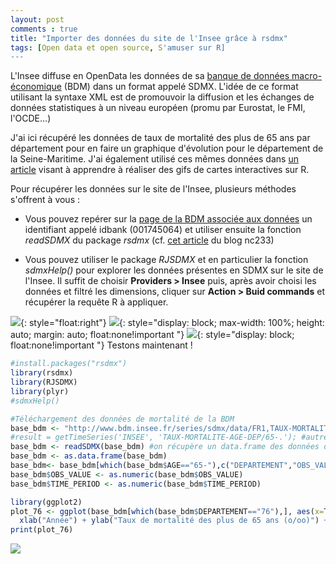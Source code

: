 ```yaml
---
layout: post
comments : true
title: "Importer des données du site de l'Insee grâce à rsdmx"
tags: [Open data et open source, S'amuser sur R]
---
```

 
L'Insee diffuse en OpenData les données de sa [banque de données macro-économique](http://www.bdm.insee.fr/bdm2/index) (BDM)  dans un format appelé SDMX. L'idée de ce format utilisant la syntaxe XML est de promouvoir la diffusion et les échanges de données statistiques à un niveau européen (promu par Eurostat, le FMI, l'OCDE...)

J'ai ici récupéré les données de taux de mortalité des plus de 65 ans par département pour en faire un graphique d'évolution pour le département de la Seine-Maritime. J'ai également utilisé ces mêmes données dans [un article](https://antuki.github.io/carte_gif/) visant à apprendre à réaliser des gifs de cartes interactives sur R. 

<!--break-->

Pour récupérer les données sur le site de l'Insee, plusieurs méthodes s'offrent à vous : 

- Vous pouvez repérer sur la [page de la BDM associée aux données](http://www.bdm.insee.fr/bdm2/affichageSeries?idbank=001745064&codeGroupe=1702) un identifiant appelé idbank (001745064) et utiliser ensuite la fonction *readSDMX* du package *rsdmx* (cf. [cet article](http://nc233.com/2016/12/19-donnees-du-chomage-avec-r-et-sdmx-ml/) du blog nc233)

- Vous pouvez utiliser le package *RJSDMX* et en particulier la fonction *sdmxHelp()* pour explorer les données présentes en SDMX sur le site de l'Insee. Il suffit de choisir **Providers > Insee**  puis, après avoir choisi les données et filtré les dimensions, cliquer sur **Action > Buid commands** et récupérer la requête R à appliquer.

![](https://antuki.github.io/figure/sdmx_fig1.jpg){: style="float:right"}
![](https://antuki.github.io/figure/sdmx_fig2.jpg){: style="display: block; max-width: 100%;  height: auto; margin: auto; float:none!important "}
![](https://antuki.github.io/figure/sdmx_fig2.jpg){: style="display: block; float:none!important "}
Testons maintenant ! 

```r
#install.packages("rsdmx")
library(rsdmx)
library(RJSDMX)
library(plyr)
#sdmxHelp()

#Téléchargement des données de mortalité de la BDM
base_bdm <- "http://www.bdm.insee.fr/series/sdmx/data/FR1,TAUX-MORTALITE-AGE-DEP,1.0/65-."
#result = getTimeSeries('INSEE', 'TAUX-MORTALITE-AGE-DEP/65-.'); #autre possibilité du package RJSDMX
base_bdm <- readSDMX(base_bdm) #on récupère un data.frame des données de la BDM
base_bdm <- as.data.frame(base_bdm)
base_bdm<- base_bdm[which(base_bdm$AGE=="65-"),c("DEPARTEMENT","OBS_VALUE","TIME_PERIOD")]
base_bdm$OBS_VALUE <- as.numeric(base_bdm$OBS_VALUE)
base_bdm$TIME_PERIOD <- as.numeric(base_bdm$TIME_PERIOD)

library(ggplot2)
plot_76 <- ggplot(base_bdm[which(base_bdm$DEPARTEMENT=="76"),], aes(x=TIME_PERIOD, y=OBS_VALUE)) + geom_line(colour="blue",size=2)+
  xlab("Année") + ylab("Taux de mortalité des plus de 65 ans (o/oo)") + labs(title="Taux de mortalité en Seine-Maritime")
print(plot_76)
```

![](https://antuki.github.io/figure/sdmx_fig3.png)
